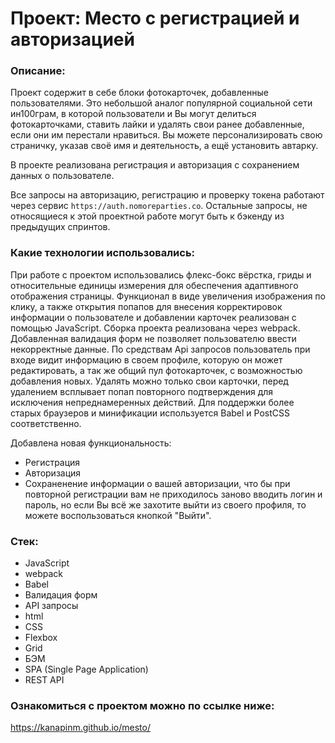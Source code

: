 # Проект: Место с регистрацией и авторизацией

### Описание:
Проект содержит в себе блоки фотокарточек, добавленные пользователями. Это небольшой аналог популярной социальной сети ин100грам, в которой пользователи и Вы могут делиться фотокарточками, ставить лайки и удалять свои ранее добавленные, если они им перестали нравиться. Вы можете персонализировать свою страничку, указав своё имя и деятельность, а ещё установить автарку.

В проекте реализована регистрация и авторизация с сохранением данных о пользователе.

Все запросы на авторизацию, регистрацию и проверку токена работают через сервис `https://auth.nomoreparties.co`. Остальные запросы, не относящиеся к этой проектной работе могут быть к бэкенду из предыдущих спринтов.

### Какие технологии использовались: 
При работе с проектом использовались флекс-бокс вёрстка, гриды и относительные единицы измерения для обеспечения адаптивного отображения страницы. Функционал в виде увеличения изображения по клику, а также открытия попапов для внесения корректировок информации о пользователе и добавлении карточек реализован с помощью JavaScript. Сборка проекта реализована через webpack.  Добавленная валидация форм не позволяет пользователю ввести некорректные данные. По средствам Api запросов пользователь при входе видит информацию в своем профиле, которую он может редактировать, а так же общий пул фотокарточек, с возможностью добавления новых. Удалять можно только свои карточки, перед удалением всплывает попап повторного подтверждения для исключения непреднамеренных действий.
Для поддержки более старых браузеров и минификации используется Babel и PostCSS соответственно.

Добавлена новая функциональность:
- Регистрация
- Авторизация
- Сохраненение информации о вашей авторизации, что бы при повторной регистрации вам не приходилось заново вводить логин и пароль, но если Вы всё же захотите выйти из своего профиля, то можете воспользоваться кнопкой "Выйти".

### Cтек:
- JavaScript
- webpack
- Babel
- Валидация форм
- API запросы
- html
- CSS
- Flexbox
- Grid
- БЭМ
- SPA (Single Page Application)
- REST API

### Ознакомиться с проектом можно по ссылке ниже: 
https://kanapinm.github.io/mesto/

